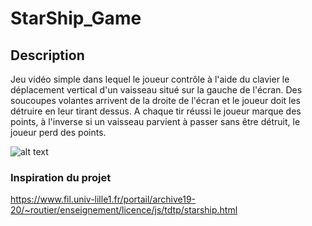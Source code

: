 # StarShip_Game

## Description 

Jeu vidéo simple dans lequel le joueur contrôle à l'aide du clavier le déplacement vertical d'un vaisseau situé sur la gauche de l'écran. Des soucoupes volantes arrivent de la droite de l'écran et le joueur doit les détruire en leur tirant dessus. A chaque tir réussi le joueur marque des points, à l'inverse si un vaisseau parvient à passer sans être détruit, le joueur perd des points.

![alt text](https://www.fil.univ-lille1.fr/~routier/enseignement/licence/js/tdtp/images/starship.png)

### Inspiration du projet
https://www.fil.univ-lille1.fr/portail/archive19-20/~routier/enseignement/licence/js/tdtp/starship.html